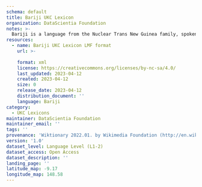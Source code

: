 ```yaml
---
schema: default
title: Bariji UKC Lexicon
organization: DataScientia Foundation
notes: >-
  Bariji is a language from the Nuclear Trans New Guinea family, spoken in Oceania. The UKC Lexicon of Bariji is represented as a lexico-semantic network. It consists of words, word senses, synsets, as well as sense-level and synset-level relationships.
resources:
  - name: Bariji UKC Lexicon LMF format
    url: >-
      
    format: xml
    license: https://creativecommons.org/licenses/by-nc-sa/4.0/
    last_updated: 2023-04-12
    created: 2023-04-12
    size: 0
    release_date: 2023-04-12
    distribution_document: ''
    language: Bariji
category:
  - UKC Lexicons
maintainer: DataScientia Foundation
maintainer_email: ''
tags: ''
provenance: 'Wiktionary 2022.01. by Wikimedia Foundation (http://en.wiktionary.org); Princeton WordNet 2.1 by Princeton University (https://wordnet.princeton.edu)'
version: '1.0'
dataset_level: Language Level (L1-2)
dataset_access: Open Access
dataset_description: ''
landing_page: ''
latitude_map: -9.17
longitude_map: 148.58
---
```

